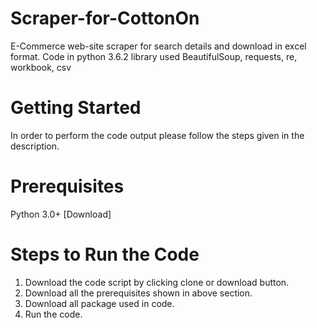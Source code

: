 # Scraper-for-CottonOn
E-Commerce web-site scraper for search details and download in excel format. Code in python 3.6.2 library used BeautifulSoup, requests, re, workbook, csv
# Getting Started
In order to perform the code output please follow the steps given in the description.
# Prerequisites
Python 3.0+ [Download]
# Steps to Run the Code
1. Download the code script by clicking clone or download button.
2. Download all the prerequisites shown in above section.
3. Download all package used in code.
4. Run the code.
